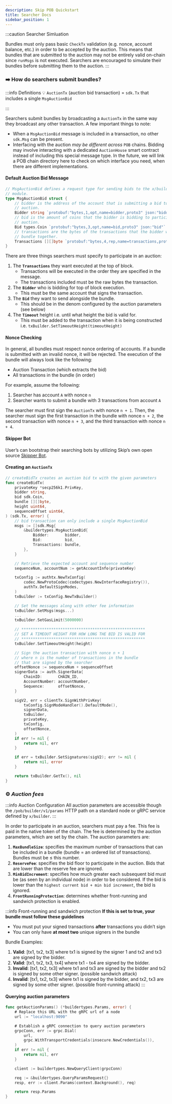 ```yaml
---
description: Skip POB Quickstart
title: Searcher Docs
sidebar_position: 1
---
```


:::caution Searcher Simluation

Bundles must only pass basic `CheckTx` validation (e.g. nonce, account balance, etc.) in order to be accepted by the auction. This means that bundles that are submitted to the auction may not be entirely valid on-chain since `runMsgs` is not executed. Searchers are encouraged to simulate their bundles before submitting them to the auction.
:::

### ➡️ How do searchers submit bundles?

:::info Definitions
💡 `AuctionTx` (auction bid transaction) = `sdk.Tx` that includes a single `MsgAuctionBid`

:::

Searchers submit bundles by broadcasting a `AuctionTx` in the same way they broadcast any other transaction. A few important things to note:

- When a `MsgAuctionBid` message is included in a transaction, no other `sdk.Msg` can be present.
- Interfacing with the auction _may be different across_ `POB` chains. Bidding may involve interacting with a dedicated `AuctionHouse` smart contract instead of including this special message type. In the future, we will link a POB chain directory here to check on which interface you need, when there are different implementations.

#### Default Auction Bid Message

```go
// MsgAuctionBid defines a request type for sending bids to the x/builder
// module.
type MsgAuctionBid struct {
    // bidder is the address of the account that is submitting a bid to the
    // auction.
    Bidder string `protobuf:"bytes,1,opt,name=bidder,proto3" json:"bidder,omitempty"`
    // bid is the amount of coins that the bidder is bidding to participate in the
    // auction.
    Bid types.Coin `protobuf:"bytes,3,opt,name=bid,proto3" json:"bid"`
    // transactions are the bytes of the transactions that the bidder wants to
    // bundle together.
    Transactions [][]byte `protobuf:"bytes,4,rep,name=transactions,proto3" json:"transactions,omitempty"`
}
```

There are three things searchers must specify to participate in an auction:

1. The **`Transactions`** they want executed at the top of block.
   - Transactions will be executed in the order they are specified in the message.
   - The transactions included must be the raw bytes the transaction.
2. The **`Bidder`** who is bidding for top of block execution.
   - This must be the same account that signs the transaction.
3. The **`Bid`** they want to send alongside the bundle.
   - This should be in the denom configured by the auction parameters (see below)
4. The **`Timeout`** height i.e. until what height the bid is valid for.
   - This must be added to the transaction when it is being constructed i.e. `txBuilder.SetTimeoutHeight(timeoutHeight)`

#### Nonce Checking

In general, all bundles must respect nonce ordering of accounts. If a bundle is submitted with an invalid nonce, it will be rejected.
The execution of the bundle will always look like the following:

- Auction Transaction (which extracts the bid)
- All transactions in the bundle (in order)

For example, assume the following:

1. Searcher has account `A` with nonce `n`
2. Searcher wants to submit a bundle with 3 transactions from account `A`

The searcher must first sign the `AuctionTx` with nonce `n + 1`. Then, the searcher must sign the first transaction in the bundle with nonce `n + 2`, the second transaction with nonce `n + 3`, and the third transaction with nonce `n + 4`.

#### Skipper Bot

User’s can bootstrap their searching bots by utilizing Skip’s own open source [Skipper Bot](https://github.com/skip-mev/skipper).

#### Creating an `AuctionTx`

```go
// createBidTx creates an auction bid tx with the given parameters
func createBidTx(
    privateKey *secp256k1.PrivKey,
    bidder string,
    bid sdk.Coin,
    bundle [][]byte,
    height uint64,
    sequenceOffset uint64,
) (sdk.Tx, error) {
    // bid transaction can only include a single MsgAuctionBid
    msgs := []sdk.Msg{
        &buildertypes.MsgAuctionBid{
            Bidder:       bidder,
            Bid:          bid,
            Transactions: bundle,
        },
    }

    // Retrieve the expected account and sequence number
    sequenceNum, accountNum := getAccountInfo(privateKey)

    txConfig := authtx.NewTxConfig(
        codec.NewProtoCodec(codectypes.NewInterfaceRegistry()),
        authTx.DefaultSignModes,
    )
    txBuilder := txConfig.NewTxBuilder()

    // Set the messages along with other fee information
    txBuilder.SetMsgs(msgs...)
    ...
    txBuilder.SetGasLimit(5000000)

    // ******************************************************
    // SET A TIMEOUT HEIGHT FOR HOW LONG THE BID IS VALID FOR
    // ******************************************************
    txBuilder.SetTimeoutHeight(height)

    // Sign the auction transaction with nonce n + 1
    // where n is the number of transactions in the bundle
    // that are signed by the searcher
    offsetNonce := sequenceNum + sequenceOffset
    signerData := auth.SignerData{
        ChainID:       CHAIN_ID,
        AccountNumber: accountNumber,
        Sequence:      offsetNonce,
    }

    sigV2, err = clientTx.SignWithPrivKey(
        txConfig.SignModeHandler().DefaultMode(),
        signerData,
        txBuilder,
        privateKey,
        txConfig,
        offsetNonce,
    )
    if err != nil {
        return nil, err
    }

    if err = txBuilder.SetSignatures(sigV2); err != nil {
        return nil, error
    }

    return txBuilder.GetTx(), nil
}
```

### ⚙️ *Auction fees*

:::info Auction Configuration
All auction parameters are accessible though the `/pob/builder/v1/params` HTTP path on a standard node or gRPC service defined by `x/builder`.
:::

In order to participate in an auction, searchers must pay a fee. This fee is paid in the native token of the chain. The fee is determined by the auction parameters, which are set by the chain. The auction parameters are:

1. **`MaxBundleSize`**: specifies the maximum number of transactions that can be included in a bundle (bundle = an ordered list of transactions). Bundles must be ≤ this number.
2. **`ReserveFee`**: specifies the bid floor to participate in the auction. Bids that are lower than the reserve fee are ignored.
3. **`MinBidIncrement`**: specifies how much greater each subsequent bid must be (as seen by an individual node) in order to be considered. If the bid is lower than the `highest current bid + min bid increment`, the bid is ignored.
4. **`FrontRunningProtection`**: determines whether front-running and sandwich protection is enabled.

:::info Front-running and sandwich protection
**If this is set to true, your bundle must follow these guidelines**

- You must put your signed transactions **after** transactions you didn’t sign
- You can only have **at most two** unique signers in the bundle

Bundle Examples:

1. **Valid**: [tx1, tx2, tx3] where tx1 is signed by the signer 1 and tx2 and tx3 are signed by the bidder.
2. **Valid**: [tx1, tx2, tx3, tx4] where tx1 - tx4 are signed by the bidder.
3. **Invalid**: [tx1, tx2, tx3] where tx1 and tx3 are signed by the bidder and tx2 is signed by some other signer. (possible sandwich attack)
4. **Invalid**: [tx1, tx2, tx3] where tx1 is signed by the bidder, and tx2, tx3 are signed by some other signer. (possible front-running attack)
   :::

#### Querying auction parameters

```go
func getAuctionParams() (*buildertypes.Params, error) {
    # Replace this URL with the gRPC url of a node
    url := "localhost:9090"

    # Establish a gRPC connection to query auction parameters
    grpcConn, err := grpc.Dial(
        url,
        grpc.WithTransportCredentials(insecure.NewCredentials()),
    )
    if err != nil {
        return nil, err
    }

    client := buildertypes.NewQueryClient(grpcConn)

    req := &buildertypes.QueryParamsRequest{}
    resp, err := client.Params(context.Background(), req)

    return resp.Params
}
```
